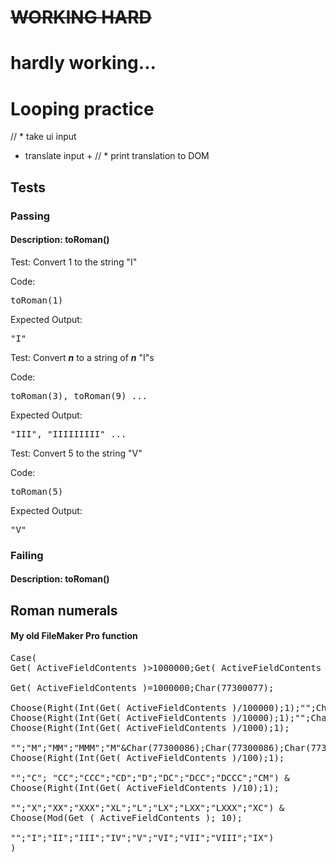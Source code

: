 # ~~WORKING HARD~~

# hardly working...

# Looping practice

//  * take ui input
* translate input
  + 
//  * print translation to DOM

## Tests
### Passing
#### __Description:__ toRoman()
Test: Convert 1 to the string "I"

Code: <pre>toRoman(1)</pre>

Expected Output: <pre>"I"</pre>



Test: Convert ___n___ to a string of ___n___ "I"s

Code: <pre>toRoman(3), toRoman(9) ...</pre>

Expected Output: <pre>"III", "IIIIIIIII" ...</pre>



Test: Convert 5 to the string "V"

Code: <pre>toRoman(5)</pre>

Expected Output: <pre>"V"</pre>


### Failing
#### __Description:__ toRoman()


## Roman numerals
#### My old FileMaker Pro function
<pre>
Case(
Get( ActiveFieldContents )>1000000;Get( ActiveFieldContents );

Get( ActiveFieldContents )=1000000;Char(77300077);

Choose(Right(Int(Get( ActiveFieldContents )/100000);1);"";Char(77300067);Char(77300067)&Char(77300067);Char(77300067)&Char(77300067)&Char(77300067);Char(77300067)&Char(77300076);Char(77300068);Char(77300068)&Char(77300067);Char(77300068)&Char(77300067)&Char(77300067);Char(77300068)&Char(77300067)&Char(77300067)&Char(77300067);Char(77300067)&Char(77300077))&
Choose(Right(Int(Get( ActiveFieldContents )/10000);1);"";Char(77300088);Char(77300088)&Char(77300088);Char(77300088)&Char(77300088)&Char(77300088);Char(77300088)&Char(77300076);Char(77300076);Char(77300076)&Char(77300088);Char(77300076)&Char(77300088)&Char(77300088);Char(77300076)&Char(77300088)&Char(77300088)&Char(77300088);Char(77300088)&Char(77300067))&
Choose(Right(Int(Get( ActiveFieldContents )/1000);1);

"";"M";"MM";"MMM";"M"&Char(77300086);Char(77300086);Char(77300086)&"M";Char(77300086)&"MM";Char(77300086)&"MMM";"M"&Char(77300088))&
Choose(Right(Int(Get( ActiveFieldContents )/100);1);

"";"C"; "CC";"CCC";"CD";"D";"DC";"DCC";"DCCC";"CM") &
Choose(Right(Int(Get( ActiveFieldContents )/10);1);

"";"X";"XX";"XXX";"XL";"L";"LX";"LXX";"LXXX";"XC") &
Choose(Mod(Get ( ActiveFieldContents ); 10);

"";"I";"II";"III";"IV";"V";"VI";"VII";"VIII";"IX")
)
</pre>